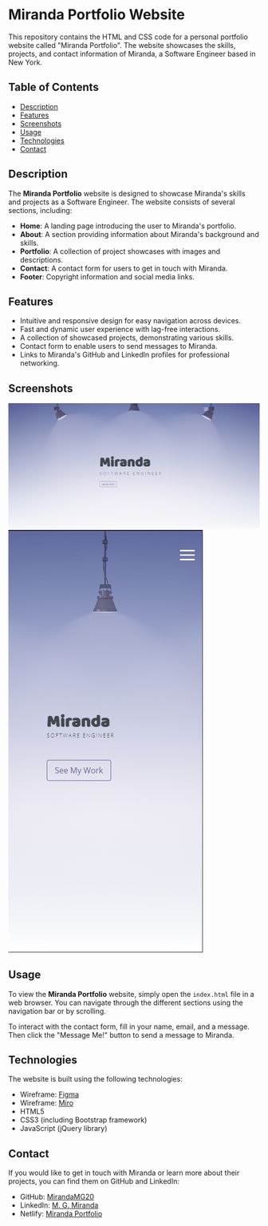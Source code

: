 # Miranda Portfolio Website

This repository contains the HTML and CSS code for a personal portfolio website called "Miranda Portfolio". The website showcases the skills, projects, and contact information of Miranda, a Software Engineer based in New York.

## Table of Contents

- [Description](#description)
- [Features](#features)
- [Screenshots](#screenshots)
- [Usage](#usage)
- [Technologies](#technologies)
- [Contact](#contact)

## Description

The **Miranda Portfolio** website is designed to showcase Miranda's skills and projects as a Software Engineer. The website consists of several sections, including:

- **Home**: A landing page introducing the user to Miranda's portfolio.
- **About**: A section providing information about Miranda's background and skills.
- **Portfolio**: A collection of project showcases with images and descriptions.
- **Contact**: A contact form for users to get in touch with Miranda.
- **Footer**: Copyright information and social media links.

## Features

- Intuitive and responsive design for easy navigation across devices.
- Fast and dynamic user experience with lag-free interactions.
- A collection of showcased projects, demonstrating various skills.
- Contact form to enable users to send messages to Miranda.
- Links to Miranda's GitHub and LinkedIn profiles for professional networking.

## Screenshots

![Big-Device](/assets/imgs/image.png)
![Small-Device](/assets/imgs/image-1.png)

## Usage

To view the **Miranda Portfolio** website, simply open the `index.html` file in a web browser. You can navigate through the different sections using the navigation bar or by scrolling.

To interact with the contact form, fill in your name, email, and a message. Then click the "Message Me!" button to send a message to Miranda.

## Technologies

The website is built using the following technologies:

- Wireframe: [Figma](https://www.figma.com/file/Gml0Hj08qSdvbv6fcJnr9W/Miranda-Portfolio?type=whiteboard&node-id=0%3A1&t=r5DJUL0QrGmPfqO7-1)
- Wireframe: [Miro](https://miro.com/app/board/uXjVMti07F4=/?share_link_id=42389336594)
- HTML5
- CSS3 (including Bootstrap framework)
- JavaScript (jQuery library)

## Contact

If you would like to get in touch with Miranda or learn more about their projects, you can find them on GitHub and LinkedIn:

- GitHub: [MirandaMG20](https://github.com/MirandaMG20)
- LinkedIn: [M. G. Miranda](https://www.linkedin.com/in/m-g-miranda/)
- Netlify: [Miranda Portfolio](https://portfolio-miranda.netlify.app/#portfolio)
